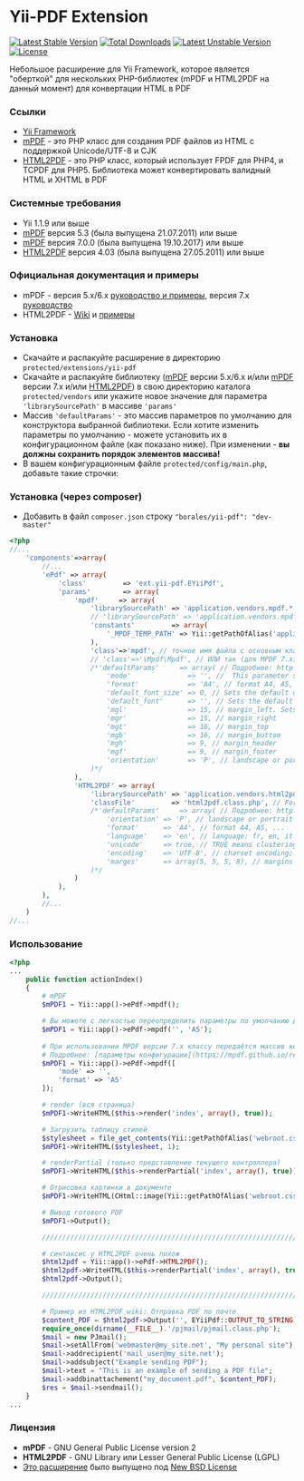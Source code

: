 Yii-PDF Extension
=================

[![Latest Stable Version](https://poser.pugx.org/borales/yii-pdf/v/stable.svg)](https://packagist.org/packages/borales/yii-pdf)
[![Total Downloads](https://poser.pugx.org/borales/yii-pdf/downloads.svg)](https://packagist.org/packages/borales/yii-pdf) 
[![Latest Unstable Version](https://poser.pugx.org/borales/yii-pdf/v/unstable.svg)](https://packagist.org/packages/borales/yii-pdf) 
[![License](https://poser.pugx.org/borales/yii-pdf/license.svg)](https://packagist.org/packages/borales/yii-pdf)

Небольшое расширение для Yii Framework, которое является "оберткой" для нескольких PHP-библиотек
(mPDF и HTML2PDF на данный момент) для конвертации HTML в PDF

### Ссылки

* [Yii Framework](http://yiiframework.com/)
* [mPDF](http://www.mpdf1.com/) - это PHP класс для создания PDF файлов из HTML с поддержкой Unicode/UTF-8 и CJK
* [HTML2PDF](http://html2pdf.fr/en/default) - это PHP класс, который использует FPDF для PHP4, и TCPDF для PHP5.
Библиотека может конвертировать валидный HTML и XHTML в PDF

### Системные требования

* Yii 1.1.9 или выше
* [mPDF](http://www.mpdf1.com/mpdf/) версия 5.3 (была выпущена 21.07.2011) или выше
* [mPDF](https://mpdf.github.io/) версия 7.0.0 (была выпущена 19.10.2017) или выше
* [HTML2PDF](http://sourceforge.net/projects/phphtml2pdf/) версия 4.03 (была выпущена 27.05.2011) или выше

### Официальная документация и примеры

* mPDF - версия 5.x/6.x [руководство и примеры](http://mpdf1.com/mpdf/), версия 7.x [руководство](https://mpdf.github.io/)
* HTML2PDF - [Wiki](http://wiki.spipu.net/doku.php?id=html2pdf:en:Accueil) и [примеры](http://html2pdf.fr/en/example)

### Установка

* Скачайте и распакуйте расширение в директорию `protected/extensions/yii-pdf`
* Скачайте и распакуйте библиотеку ([mPDF](http://www.mpdf1.com/mpdf/) версии 5.x/6.x и/или [mPDF](https://github.com/mpdf/mpdf/releases) версии 7.x и/или [HTML2PDF](http://sourceforge.net/projects/phphtml2pdf/))
в свою директорию каталога `protected/vendors` или укажите новое значение для параметра `'librarySourcePath'` в массиве `'params'`
* Массив `'defaultParams'` - это массив параметров по умолчанию для конструктора выбранной библиотеки.
Если хотите изменить параметры по умолчанию - можете установить их в конфигурационном файле (как показано ниже).
При изменении - **вы должны сохранить порядок элементов массива!**
* В вашем конфигурационным файле `protected/config/main.php`, добавьте такие строчки:

### Установка (через composer)

* Добавить в файл `composer.json` строку `"borales/yii-pdf": "dev-master"`

```php
<?php
//...
    'components'=>array(
        //...
        'ePdf' => array(
            'class'         => 'ext.yii-pdf.EYiiPdf',
            'params'        => array(
                'mpdf'     => array(
                    'librarySourcePath' => 'application.vendors.mpdf.*',
					// 'librarySourcePath' => 'application.vendors.mpdf.src.*', // ИЛИ так (для MPDF 7.x)
                    'constants'         => array(
                        '_MPDF_TEMP_PATH' => Yii::getPathOfAlias('application.runtime'),
                    ),
                    'class'=>'mpdf', // точное имя файла с основным классом библиотеки, который будет загружен из папки vendors.
					// 'class'=>'\Mpdf\Mpdf', // ИЛИ так (для MPDF 7.x)
                    /*'defaultParams'     => array( // Подробнее: http://mpdf1.com/mpdf/ или (для MPDF 7.x): https://mpdf.github.io/configuration/configuration-v7-x.html
                        'mode'              => '', //  This parameter specifies the mode of the new document.
                        'format'            => 'A4', // format A4, A5, ...
                        'default_font_size' => 0, // Sets the default document font size in points (pt)
                        'default_font'      => '', // Sets the default font-family for the new document.
                        'mgl'               => 15, // margin_left. Sets the page margins for the new document.
                        'mgr'               => 15, // margin_right
                        'mgt'               => 16, // margin_top
                        'mgb'               => 16, // margin_bottom
                        'mgh'               => 9, // margin_header
                        'mgf'               => 9, // margin_footer
                        'orientation'       => 'P', // landscape or portrait orientation
                    )*/
                ),
                'HTML2PDF' => array(
                    'librarySourcePath' => 'application.vendors.html2pdf.*',
                    'classFile'         => 'html2pdf.class.php', // For adding to Yii::$classMap
                    /*'defaultParams'     => array( // Подробнее: http://wiki.spipu.net/doku.php?id=html2pdf:en:v4:accueil
                        'orientation' => 'P', // landscape or portrait orientation
                        'format'      => 'A4', // format A4, A5, ...
                        'language'    => 'en', // language: fr, en, it ...
                        'unicode'     => true, // TRUE means clustering the input text IS unicode (default = true)
                        'encoding'    => 'UTF-8', // charset encoding; Default is UTF-8
                        'marges'      => array(5, 5, 5, 8), // margins by default, in order (left, top, right, bottom)
                    )*/
                )
            ),
        ),
        //...
    )
//...
```

### Использование

```php
<?php
...
    public function actionIndex()
    {
        # mPDF
        $mPDF1 = Yii::app()->ePdf->mpdf();

        # Вы можете с легкостью переопределить параметры по умолчанию для конструктора
        $mPDF1 = Yii::app()->ePdf->mpdf('', 'A5');
		
		# При использовании MPDF версии 7.x классу передаётся массив конфигурационных параметров.
		# Подробнее: [параметры конфигурации](https://mpdf.github.io/reference/mpdf-variables/overview.html)
		$mPDF1 = Yii::app()->ePdf->mpdf([
            'mode' => '',
            'format' => 'A5'
        ]);

        # render (вся страница)
        $mPDF1->WriteHTML($this->render('index', array(), true));

        # Загрузить таблицу стилей
        $stylesheet = file_get_contents(Yii::getPathOfAlias('webroot.css') . '/main.css');
        $mPDF1->WriteHTML($stylesheet, 1);

        # renderPartial (только представление текущего контроллера)
        $mPDF1->WriteHTML($this->renderPartial('index', array(), true));

        # Отрисовка картинки в документе
        $mPDF1->WriteHTML(CHtml::image(Yii::getPathOfAlias('webroot.css') . '/bg.gif' ));

        # Вывод готового PDF
        $mPDF1->Output();

        ////////////////////////////////////////////////////////////////////////////////////

        # синтаксис у HTML2PDF очень похож 
        $html2pdf = Yii::app()->ePdf->HTML2PDF();
        $html2pdf->WriteHTML($this->renderPartial('index', array(), true));
        $html2pdf->Output();

        ////////////////////////////////////////////////////////////////////////////////////

        # Пример из HTML2PDF wiki: Отправка PDF по почте
        $content_PDF = $html2pdf->Output('', EYiiPdf::OUTPUT_TO_STRING);
        require_once(dirname(__FILE__).'/pjmail/pjmail.class.php');
        $mail = new PJmail();
        $mail->setAllFrom('webmaster@my_site.net', "My personal site");
        $mail->addrecipient('mail_user@my_site.net');
        $mail->addsubject("Example sending PDF");
        $mail->text = "This is an example of sending a PDF file";
        $mail->addbinattachement("my_document.pdf", $content_PDF);
        $res = $mail->sendmail();
    }
...
```

### Лицензия

* **mPDF** - GNU General Public License version 2
* **HTML2PDF** - GNU Library или Lesser General Public License (LGPL)
* [Это расширение](https://github.com/Borales/yii-pdf) было выпущено под [New BSD License](http://www.opensource.org/licenses/bsd-license.php)
